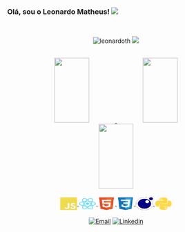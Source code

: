 ### Olá, sou o Leonardo Matheus! <img src="https://media.giphy.com/media/hvRJCLFzcasrR4ia7z/giphy.gif" width="35">

  <br>
   <p align="center">
  <img src="https://komarev.com/ghpvc/?username=leonardoth&label=Views&color=57BCDA&style=for-the-badge"
    alt="leonardoth" /> 
<!--   <img src="https://img.shields.io/badge/Age-26-57BCDA?style=for-the-badge" /> -->
  <img src="https://img.shields.io/badge/Focus-Front%20End-57BCDA?style=for-the-badge" />
<!--   <img src="https://img.shields.io/badge/From-Brasil-57BCDA?style=for-the-badge" /> -->
<!--   <img src="https://img.shields.io/badge/Languages-Portuguese%20%26%20English-57BCDA?style=for-the-badge" /> -->
  <br>
  
</p>
<br>
<div align="center">
  <a href="https://github.com/leonardoth">
  <img height="150em" width='40%' src="https://github-readme-stats.vercel.app/api?username=leonardoth&show_icons=true&theme=react&include_all_commits=true&count_private=true&hide_border=true"/>
    <img height="150em" width="40%" src="https://github-readme-streak-stats.herokuapp.com/?user=leonardoth&theme=react&hide_border=true" />
  <img height="150em" width='40%' src="https://github-readme-stats.vercel.app/api/top-langs/?username=leonardoth&layout=compact&langs_count=7&theme=react&hide_border=true"/>
</div>
  <br>

<div align='center'>
  <img align="center" alt="Js" height="30" width="40" src="https://raw.githubusercontent.com/devicons/devicon/master/icons/javascript/javascript-plain.svg">
  <img align="center" alt="React" height="30" width="40" src="https://raw.githubusercontent.com/devicons/devicon/master/icons/react/react-original.svg">
  <img align="center" alt="HTML" height="30" width="40" src="https://raw.githubusercontent.com/devicons/devicon/master/icons/html5/html5-original.svg">
  <img align="center" alt="CSS" height="30" width="40" src="https://raw.githubusercontent.com/devicons/devicon/master/icons/css3/css3-original.svg">
  <img align="center" alt="Lua" height="30" width="40" src="https://raw.githubusercontent.com/devicons/devicon/master/icons/lua/lua-plain.svg">
  <img align="center" alt="Python" height="30" width="40" src="https://raw.githubusercontent.com/devicons/devicon/master/icons/python/python-plain.svg">
</div>
  <br>
  <div align='center'>
<a target="_blank" href = "mailto:leonardoth_dev@outlook.com"><img height='30' width='30' alt='Email' src="https://cdn.icon-icons.com/icons2/2397/PNG/128/microsoft_office_outlook_logo_icon_145721.png" ></a>
<a target="_blank" href = "https://www.linkedin.com/in/leonardo-matheus-b8a2751a0/"><img src="https://img.shields.io/badge/LinkedIn-0077B5?style=for-the-badge&logo=linkedin&logoColor=white" alt='Linkedin'></a>
</div>
  <br>
<!--   
- 🔭 Atualmente busco trabalho como front-end
  
- 🌱 Estudando sobre:
  - React
  - Styled-Components -->

<!--
**Leonardoth/leonardoth** is a ✨ _special_ ✨ repository because its `README.md` (this file) appears on your GitHub profile.

Here are some ideas to get you started:

- 🔭 I’m currently working on ...
- 🌱 I’m currently learning ...
- 👯 I’m looking to collaborate on ...
- 🤔 I’m looking for help with ...
- 💬 Ask me about ...
- 📫 How to reach me: ...
- 😄 Pronouns: ...
- ⚡ Fun fact: ...
-->
